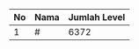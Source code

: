 | No | Nama            | Jumlah Level |
|----|-----------------|--------------|
| 1  | #    |    6372        |
